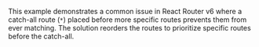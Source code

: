 This example demonstrates a common issue in React Router v6 where a catch-all route (`*`) placed before more specific routes prevents them from ever matching.  The solution reorders the routes to prioritize specific routes before the catch-all.